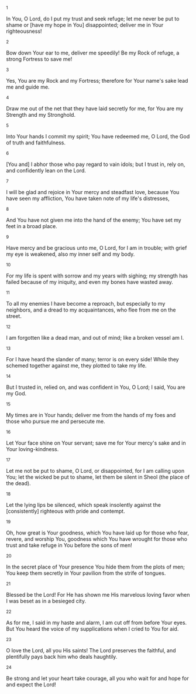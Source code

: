 <sup>1</sup> 

In You, O Lord, do I put my trust and seek refuge; let me never be put to shame or [have my hope in You] disappointed; deliver me in Your righteousness! 

<sup>2</sup> 

Bow down Your ear to me, deliver me speedily! Be my Rock of refuge, a strong Fortress to save me! 

<sup>3</sup> 

Yes, You are my Rock and my Fortress; therefore for Your name's sake lead me and guide me. 

<sup>4</sup> 

Draw me out of the net that they have laid secretly for me, for You are my Strength and my Stronghold. 

<sup>5</sup> 

Into Your hands I commit my spirit; You have redeemed me, O Lord, the God of truth and faithfulness. 

<sup>6</sup> 

[You and] I abhor those who pay regard to vain idols; but I trust in, rely on, and confidently lean on the Lord. 

<sup>7</sup> 

I will be glad and rejoice in Your mercy and steadfast love, because You have seen my affliction, You have taken note of my life's distresses, 

<sup>8</sup> 

And You have not given me into the hand of the enemy; You have set my feet in a broad place. 

<sup>9</sup> 

Have mercy and be gracious unto me, O Lord, for I am in trouble; with grief my eye is weakened, also my inner self and my body. 

<sup>10</sup> 

For my life is spent with sorrow and my years with sighing; my strength has failed because of my iniquity, and even my bones have wasted away. 

<sup>11</sup> 

To all my enemies I have become a reproach, but especially to my neighbors, and a dread to my acquaintances, who flee from me on the street. 

<sup>12</sup> 

I am forgotten like a dead man, and out of mind; like a broken vessel am I. 

<sup>13</sup> 

For I have heard the slander of many; terror is on every side! While they schemed together against me, they plotted to take my life. 

<sup>14</sup> 

But I trusted in, relied on, and was confident in You, O Lord; I said, You are my God. 

<sup>15</sup> 

My times are in Your hands; deliver me from the hands of my foes and those who pursue me and persecute me. 

<sup>16</sup> 

Let Your face shine on Your servant; save me for Your mercy's sake and in Your loving-kindness. 

<sup>17</sup> 

Let me not be put to shame, O Lord, or disappointed, for I am calling upon You; let the wicked be put to shame, let them be silent in Sheol (the place of the dead). 

<sup>18</sup> 

Let the lying lips be silenced, which speak insolently against the [consistently] righteous with pride and contempt. 

<sup>19</sup> 

Oh, how great is Your goodness, which You have laid up for those who fear, revere, and worship You, goodness which You have wrought for those who trust and take refuge in You before the sons of men! 

<sup>20</sup> 

In the secret place of Your presence You hide them from the plots of men; You keep them secretly in Your pavilion from the strife of tongues. 

<sup>21</sup> 

Blessed be the Lord! For He has shown me His marvelous loving favor when I was beset as in a besieged city. 

<sup>22</sup> 

As for me, I said in my haste and alarm, I am cut off from before Your eyes. But You heard the voice of my supplications when I cried to You for aid. 

<sup>23</sup> 

O love the Lord, all you His saints! The Lord preserves the faithful, and plentifully pays back him who deals haughtily. 

<sup>24</sup> 

Be strong and let your heart take courage, all you who wait for and hope for and expect the Lord!